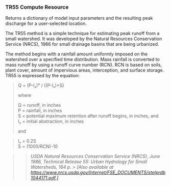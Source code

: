 ### TR55 Compute Resource
Returns a dictionary of model input parameters and the resulting peak discharge for a user-selected location.

The TR55 method is a simple technique for estimating peak runoff from a small watershed. It was developed by the Natural Resources Conservation Service (NRCS), 1986 for small drainage basins that are being urbanized.

The method begins with a rainfall amount uniformly imposed on the watershed over a specified time distribution. Mass rainfall is converted to mass runoff by using a runoff curve number (RCN). RCN is based on soils, plant cover, amount of impervious areas, interception, and surface storage. TR55 is expressed by the equation:


>Q = (P-Iₐ)² / ((P-Iₐ)+S)
>
>where
>
>Q = runoff, in inches<br />
>P = rainfall, in inches<br />
>S = potential maximum retention after runoff begins, in inches, and<br />
>Iₐ = initial abstraction, in inches
>
>and

>Iₐ = 0.2S<br />
>S = (1000/RCN)-10

>>*USDA Natural Resources Conservation Service (NRCS), June 1986, Technical Release 55: Urban Hydrology for Small Watersheds, 164 p. >   [Also available at https://www.nrcs.usda.gov/Internet/FSE_DOCUMENTS/stelprdb1044171.pdf.]*

